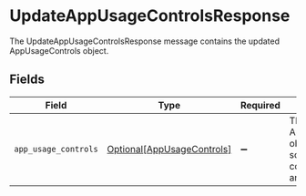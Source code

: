 # UpdateAppUsageControlsResponse

The UpdateAppUsageControlsResponse message contains the updated AppUsageControls object.


## Fields

| Field                                                                           | Type                                                                            | Required                                                                        | Description                                                                     |
| ------------------------------------------------------------------------------- | ------------------------------------------------------------------------------- | ------------------------------------------------------------------------------- | ------------------------------------------------------------------------------- |
| `app_usage_controls`                                                            | [Optional[AppUsageControls]](../../models/shared/appusagecontrols.md)           | :heavy_minus_sign:                                                              | The AppUsageControls object describes some peripheral configuration for an app. |